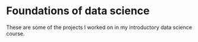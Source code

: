 # Foundations of data science
These are some of the projects I worked on in my introductory data science course.
